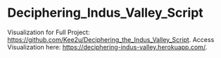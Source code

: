 # Deciphering_Indus_Valley_Script
Visualization for Full Project: https://github.com/Kee2u/Deciphering_the_Indus_Valley_Script.
Access Visualization here: https://deciphering-indus-valley.herokuapp.com/.

